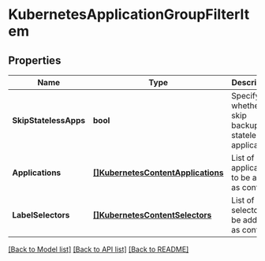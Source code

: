 # KubernetesApplicationGroupFilterItem

## Properties
Name | Type | Description | Notes
------------ | ------------- | ------------- | -------------
**SkipStatelessApps** | **bool** | Specify whether to skip backup of stateless applications | [optional] [default to false]
**Applications** | [**[]KubernetesContentApplications**](KubernetesContentApplications.md) | List of applications to be added as content | [optional] [default to null]
**LabelSelectors** | [**[]KubernetesContentSelectors**](KubernetesContentSelectors.md) | List of label selectors to be added as content | [optional] [default to null]

[[Back to Model list]](../README.md#documentation-for-models) [[Back to API list]](../README.md#documentation-for-api-endpoints) [[Back to README]](../README.md)

